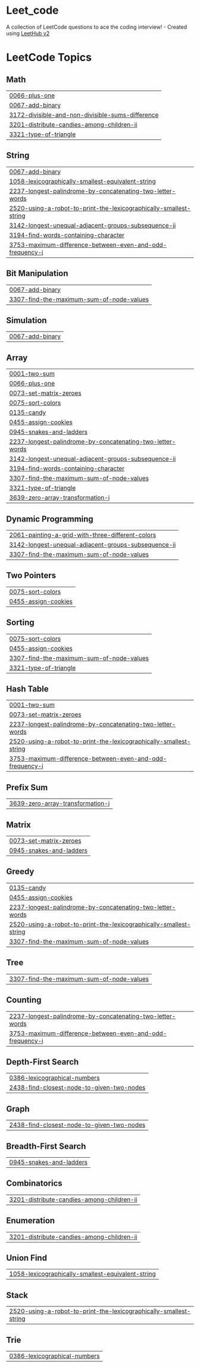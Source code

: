 # Leet_code
A collection of LeetCode questions to ace the coding interview! - Created using [LeetHub v2](https://github.com/arunbhardwaj/LeetHub-2.0)

<!---LeetCode Topics Start-->
# LeetCode Topics
## Math
|  |
| ------- |
| [0066-plus-one](https://github.com/KhoiTran-Minh/Leet_code/tree/master/0066-plus-one) |
| [0067-add-binary](https://github.com/KhoiTran-Minh/Leet_code/tree/master/0067-add-binary) |
| [3172-divisible-and-non-divisible-sums-difference](https://github.com/KhoiTran-Minh/Leet_code/tree/master/3172-divisible-and-non-divisible-sums-difference) |
| [3201-distribute-candies-among-children-ii](https://github.com/KhoiTran-Minh/Leet_code/tree/master/3201-distribute-candies-among-children-ii) |
| [3321-type-of-triangle](https://github.com/KhoiTran-Minh/Leet_code/tree/master/3321-type-of-triangle) |
## String
|  |
| ------- |
| [0067-add-binary](https://github.com/KhoiTran-Minh/Leet_code/tree/master/0067-add-binary) |
| [1058-lexicographically-smallest-equivalent-string](https://github.com/KhoiTran-Minh/Leet_code/tree/master/1058-lexicographically-smallest-equivalent-string) |
| [2237-longest-palindrome-by-concatenating-two-letter-words](https://github.com/KhoiTran-Minh/Leet_code/tree/master/2237-longest-palindrome-by-concatenating-two-letter-words) |
| [2520-using-a-robot-to-print-the-lexicographically-smallest-string](https://github.com/KhoiTran-Minh/Leet_code/tree/master/2520-using-a-robot-to-print-the-lexicographically-smallest-string) |
| [3142-longest-unequal-adjacent-groups-subsequence-ii](https://github.com/KhoiTran-Minh/Leet_code/tree/master/3142-longest-unequal-adjacent-groups-subsequence-ii) |
| [3194-find-words-containing-character](https://github.com/KhoiTran-Minh/Leet_code/tree/master/3194-find-words-containing-character) |
| [3753-maximum-difference-between-even-and-odd-frequency-i](https://github.com/KhoiTran-Minh/Leet_code/tree/master/3753-maximum-difference-between-even-and-odd-frequency-i) |
## Bit Manipulation
|  |
| ------- |
| [0067-add-binary](https://github.com/KhoiTran-Minh/Leet_code/tree/master/0067-add-binary) |
| [3307-find-the-maximum-sum-of-node-values](https://github.com/KhoiTran-Minh/Leet_code/tree/master/3307-find-the-maximum-sum-of-node-values) |
## Simulation
|  |
| ------- |
| [0067-add-binary](https://github.com/KhoiTran-Minh/Leet_code/tree/master/0067-add-binary) |
## Array
|  |
| ------- |
| [0001-two-sum](https://github.com/KhoiTran-Minh/Leet_code/tree/master/0001-two-sum) |
| [0066-plus-one](https://github.com/KhoiTran-Minh/Leet_code/tree/master/0066-plus-one) |
| [0073-set-matrix-zeroes](https://github.com/KhoiTran-Minh/Leet_code/tree/master/0073-set-matrix-zeroes) |
| [0075-sort-colors](https://github.com/KhoiTran-Minh/Leet_code/tree/master/0075-sort-colors) |
| [0135-candy](https://github.com/KhoiTran-Minh/Leet_code/tree/master/0135-candy) |
| [0455-assign-cookies](https://github.com/KhoiTran-Minh/Leet_code/tree/master/0455-assign-cookies) |
| [0945-snakes-and-ladders](https://github.com/KhoiTran-Minh/Leet_code/tree/master/0945-snakes-and-ladders) |
| [2237-longest-palindrome-by-concatenating-two-letter-words](https://github.com/KhoiTran-Minh/Leet_code/tree/master/2237-longest-palindrome-by-concatenating-two-letter-words) |
| [3142-longest-unequal-adjacent-groups-subsequence-ii](https://github.com/KhoiTran-Minh/Leet_code/tree/master/3142-longest-unequal-adjacent-groups-subsequence-ii) |
| [3194-find-words-containing-character](https://github.com/KhoiTran-Minh/Leet_code/tree/master/3194-find-words-containing-character) |
| [3307-find-the-maximum-sum-of-node-values](https://github.com/KhoiTran-Minh/Leet_code/tree/master/3307-find-the-maximum-sum-of-node-values) |
| [3321-type-of-triangle](https://github.com/KhoiTran-Minh/Leet_code/tree/master/3321-type-of-triangle) |
| [3639-zero-array-transformation-i](https://github.com/KhoiTran-Minh/Leet_code/tree/master/3639-zero-array-transformation-i) |
## Dynamic Programming
|  |
| ------- |
| [2061-painting-a-grid-with-three-different-colors](https://github.com/KhoiTran-Minh/Leet_code/tree/master/2061-painting-a-grid-with-three-different-colors) |
| [3142-longest-unequal-adjacent-groups-subsequence-ii](https://github.com/KhoiTran-Minh/Leet_code/tree/master/3142-longest-unequal-adjacent-groups-subsequence-ii) |
| [3307-find-the-maximum-sum-of-node-values](https://github.com/KhoiTran-Minh/Leet_code/tree/master/3307-find-the-maximum-sum-of-node-values) |
## Two Pointers
|  |
| ------- |
| [0075-sort-colors](https://github.com/KhoiTran-Minh/Leet_code/tree/master/0075-sort-colors) |
| [0455-assign-cookies](https://github.com/KhoiTran-Minh/Leet_code/tree/master/0455-assign-cookies) |
## Sorting
|  |
| ------- |
| [0075-sort-colors](https://github.com/KhoiTran-Minh/Leet_code/tree/master/0075-sort-colors) |
| [0455-assign-cookies](https://github.com/KhoiTran-Minh/Leet_code/tree/master/0455-assign-cookies) |
| [3307-find-the-maximum-sum-of-node-values](https://github.com/KhoiTran-Minh/Leet_code/tree/master/3307-find-the-maximum-sum-of-node-values) |
| [3321-type-of-triangle](https://github.com/KhoiTran-Minh/Leet_code/tree/master/3321-type-of-triangle) |
## Hash Table
|  |
| ------- |
| [0001-two-sum](https://github.com/KhoiTran-Minh/Leet_code/tree/master/0001-two-sum) |
| [0073-set-matrix-zeroes](https://github.com/KhoiTran-Minh/Leet_code/tree/master/0073-set-matrix-zeroes) |
| [2237-longest-palindrome-by-concatenating-two-letter-words](https://github.com/KhoiTran-Minh/Leet_code/tree/master/2237-longest-palindrome-by-concatenating-two-letter-words) |
| [2520-using-a-robot-to-print-the-lexicographically-smallest-string](https://github.com/KhoiTran-Minh/Leet_code/tree/master/2520-using-a-robot-to-print-the-lexicographically-smallest-string) |
| [3753-maximum-difference-between-even-and-odd-frequency-i](https://github.com/KhoiTran-Minh/Leet_code/tree/master/3753-maximum-difference-between-even-and-odd-frequency-i) |
## Prefix Sum
|  |
| ------- |
| [3639-zero-array-transformation-i](https://github.com/KhoiTran-Minh/Leet_code/tree/master/3639-zero-array-transformation-i) |
## Matrix
|  |
| ------- |
| [0073-set-matrix-zeroes](https://github.com/KhoiTran-Minh/Leet_code/tree/master/0073-set-matrix-zeroes) |
| [0945-snakes-and-ladders](https://github.com/KhoiTran-Minh/Leet_code/tree/master/0945-snakes-and-ladders) |
## Greedy
|  |
| ------- |
| [0135-candy](https://github.com/KhoiTran-Minh/Leet_code/tree/master/0135-candy) |
| [0455-assign-cookies](https://github.com/KhoiTran-Minh/Leet_code/tree/master/0455-assign-cookies) |
| [2237-longest-palindrome-by-concatenating-two-letter-words](https://github.com/KhoiTran-Minh/Leet_code/tree/master/2237-longest-palindrome-by-concatenating-two-letter-words) |
| [2520-using-a-robot-to-print-the-lexicographically-smallest-string](https://github.com/KhoiTran-Minh/Leet_code/tree/master/2520-using-a-robot-to-print-the-lexicographically-smallest-string) |
| [3307-find-the-maximum-sum-of-node-values](https://github.com/KhoiTran-Minh/Leet_code/tree/master/3307-find-the-maximum-sum-of-node-values) |
## Tree
|  |
| ------- |
| [3307-find-the-maximum-sum-of-node-values](https://github.com/KhoiTran-Minh/Leet_code/tree/master/3307-find-the-maximum-sum-of-node-values) |
## Counting
|  |
| ------- |
| [2237-longest-palindrome-by-concatenating-two-letter-words](https://github.com/KhoiTran-Minh/Leet_code/tree/master/2237-longest-palindrome-by-concatenating-two-letter-words) |
| [3753-maximum-difference-between-even-and-odd-frequency-i](https://github.com/KhoiTran-Minh/Leet_code/tree/master/3753-maximum-difference-between-even-and-odd-frequency-i) |
## Depth-First Search
|  |
| ------- |
| [0386-lexicographical-numbers](https://github.com/KhoiTran-Minh/Leet_code/tree/master/0386-lexicographical-numbers) |
| [2438-find-closest-node-to-given-two-nodes](https://github.com/KhoiTran-Minh/Leet_code/tree/master/2438-find-closest-node-to-given-two-nodes) |
## Graph
|  |
| ------- |
| [2438-find-closest-node-to-given-two-nodes](https://github.com/KhoiTran-Minh/Leet_code/tree/master/2438-find-closest-node-to-given-two-nodes) |
## Breadth-First Search
|  |
| ------- |
| [0945-snakes-and-ladders](https://github.com/KhoiTran-Minh/Leet_code/tree/master/0945-snakes-and-ladders) |
## Combinatorics
|  |
| ------- |
| [3201-distribute-candies-among-children-ii](https://github.com/KhoiTran-Minh/Leet_code/tree/master/3201-distribute-candies-among-children-ii) |
## Enumeration
|  |
| ------- |
| [3201-distribute-candies-among-children-ii](https://github.com/KhoiTran-Minh/Leet_code/tree/master/3201-distribute-candies-among-children-ii) |
## Union Find
|  |
| ------- |
| [1058-lexicographically-smallest-equivalent-string](https://github.com/KhoiTran-Minh/Leet_code/tree/master/1058-lexicographically-smallest-equivalent-string) |
## Stack
|  |
| ------- |
| [2520-using-a-robot-to-print-the-lexicographically-smallest-string](https://github.com/KhoiTran-Minh/Leet_code/tree/master/2520-using-a-robot-to-print-the-lexicographically-smallest-string) |
## Trie
|  |
| ------- |
| [0386-lexicographical-numbers](https://github.com/KhoiTran-Minh/Leet_code/tree/master/0386-lexicographical-numbers) |
<!---LeetCode Topics End-->
